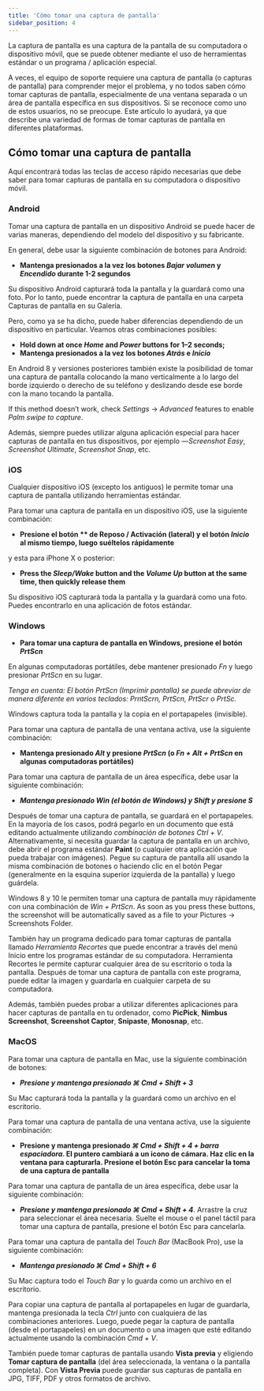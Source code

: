 ```yaml
---
title: 'Cómo tomar una captura de pantalla'
sidebar_position: 4
---
```


La captura de pantalla es una captura de la pantalla de su computadora o dispositivo móvil, que se puede obtener mediante el uso de herramientas estándar o un programa / aplicación especial.

A veces, el equipo de soporte requiere una captura de pantalla (o capturas de pantalla) para comprender mejor el problema, y no todos saben cómo tomar capturas de pantalla, especialmente de una ventana separada o un área de pantalla específica en sus dispositivos. Si se reconoce como uno de estos usuarios, no se preocupe. Este artículo lo ayudará, ya que describe una variedad de formas de tomar capturas de pantalla en diferentes plataformas.

## Cómo tomar una captura de pantalla

Aquí encontrará todas las teclas de acceso rápido necesarias que debe saber para tomar capturas de pantalla en su computadora o dispositivo móvil.

### Android

Tomar una captura de pantalla en un dispositivo Android se puede hacer de varias maneras, dependiendo del modelo del dispositivo y su fabricante.

En general, debe usar la siguiente combinación de botones para Android:

+ **Mantenga presionados a la vez los botones *Bajar volumen* y *Encendido* durante 1-2 segundos**

Su dispositivo Android capturará toda la pantalla y la guardará como una foto. Por lo tanto, puede encontrar la captura de pantalla en una carpeta Capturas de pantalla en su Galería.

Pero, como ya se ha dicho, puede haber diferencias dependiendo de un dispositivo en particular. Veamos otras combinaciones posibles:

+ **Hold down at once *Home* and *Power* buttons for 1–2 seconds;**
+ **Mantenga presionados a la vez los botones *Atrás* e *Inicio***

En Android 8 y versiones posteriores también existe la posibilidad de tomar una captura de pantalla colocando la mano verticalmente a lo largo del borde izquierdo o derecho de su teléfono y deslizando desde ese borde con la mano tocando la pantalla.

If this method doesn’t work, check *Settings* → *Advanced* features to enable *Palm swipe to capture*.

Además, siempre puedes utilizar alguna aplicación especial para hacer capturas de pantalla en tus dispositivos, por ejemplo —*Screenshot Easy*, *Screenshot Ultimate*, *Screenshot Snap*, etc.

### iOS

Cualquier dispositivo iOS (excepto los antiguos) le permite tomar una captura de pantalla utilizando herramientas estándar.

Para tomar una captura de pantalla en un dispositivo iOS, use la siguiente combinación:

+ **Presione el botón ** de Reposo / Activación (lateral) y el botón *Inicio* al mismo tiempo, luego suéltelos rápidamente**

y esta para iPhone X o posterior:

+ **Press the *Sleep/Wake* button and the *Volume Up* button at the same time, then quickly release them**

Su dispositivo iOS capturará toda la pantalla y la guardará como una foto. Puedes encontrarlo en una aplicación de fotos estándar.

### Windows

+ **Para tomar una captura de pantalla en Windows, presione el botón *PrtScn***

En algunas computadoras portátiles, debe mantener presionado *Fn* y luego presionar *PrtScn* en su lugar.

*Tenga en cuenta: El botón PrtScn (Imprimir pantalla) se puede abreviar de manera diferente en varios teclados: PrntScrn, PrtScn, PrtScr o PrtSc.*

Windows captura toda la pantalla y la copia en el portapapeles (invisible).

Para tomar una captura de pantalla de una ventana activa, use la siguiente combinación:

+ **Mantenga presionado *Alt* y presione *PrtScn* (o *Fn + Alt + PrtScn* en algunas computadoras portátiles)**

Para tomar una captura de pantalla de un área específica, debe usar la siguiente combinación:

+ ***Mantenga presionado *Win* (el botón de Windows) y *Shift* y presione ***S******

Después de tomar una captura de pantalla, se guardará en el portapapeles. En la mayoría de los casos, podrá pegarlo en un documento que está editando actualmente utilizando *combinación de botones Ctrl + V*. Alternativamente, si necesita guardar la captura de pantalla en un archivo, debe abrir el programa estándar **Paint** (o cualquier otra aplicación que pueda trabajar con imágenes). Pegue su captura de pantalla allí usando la misma combinación de botones o haciendo clic en el botón Pegar (generalmente en la esquina superior izquierda de la pantalla) y luego guárdela.

Windows 8 y 10 le permiten tomar una captura de pantalla muy rápidamente con una combinación de *Win + PrtScn*. As soon as you press these buttons, the screenshot will be automatically saved as a file to your Pictures → Screenshots Folder.

También hay un programa dedicado para tomar capturas de pantalla llamado *Herramienta Recortes* que puede encontrar a través del menú Inicio entre los programas estándar de su computadora. Herramienta Recortes le permite capturar cualquier área de su escritorio o toda la pantalla. Después de tomar una captura de pantalla con este programa, puede editar la imagen y guardarla en cualquier carpeta de su computadora.

Además, también puedes probar a utilizar diferentes aplicaciones para hacer capturas de pantalla en tu ordenador, como **PicPick**, **Nimbus Screenshot**, **Screenshot Captor**, **Snipaste**, **Monosnap**, etc.

### MacOS

Para tomar una captura de pantalla en Mac, use la siguiente combinación de botones:

+ ***Presione y mantenga presionado ***⌘ Cmd + Shift + 3******

Su Mac capturará toda la pantalla y la guardará como un archivo en el escritorio.

Para tomar una captura de pantalla de una ventana activa, use la siguiente combinación:

+ **Presione y mantenga presionado *⌘ Cmd + Shift + 4 + barra espaciadora*.  El puntero cambiará a un icono de cámara. Haz clic en la ventana para capturarla. Presione el botón Esc para cancelar la toma de una captura de pantalla**

Para tomar una captura de pantalla de un área específica, debe usar la siguiente combinación:

+ ***Presione y mantenga presionado ***⌘ Cmd + Shift + 4******. Arrastre la cruz para seleccionar el área necesaria. Suelte el mouse o el panel táctil para tomar una captura de pantalla, presione el botón Esc para cancelarla.

Para tomar una captura de pantalla del *Touch Bar* (MacBook Pro), use la siguiente combinación:

+ ***Mantenga presionado ***⌘ Cmd + Shift + 6******

Su Mac captura todo el *Touch Bar* y lo guarda como un archivo en el escritorio.

Para copiar una captura de pantalla al portapapeles en lugar de guardarla, mantenga presionada la tecla *Ctrl* junto con cualquiera de las combinaciones anteriores. Luego, puede pegar la captura de pantalla (desde el portapapeles) en un documento o una imagen que esté editando actualmente usando la combinación *Cmd + V*.

También puede tomar capturas de pantalla usando **Vista previa** y eligiendo **Tomar captura de pantalla** (del área seleccionada, la ventana o la pantalla completa). Con **Vista Previa** puede guardar sus capturas de pantalla en JPG, TIFF, PDF y otros formatos de archivo.
